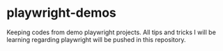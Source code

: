 # playwright-demos
Keeping codes from demo playwright projects.
All tips and tricks I will be learning regarding playwright will be pushed in this repository. 
